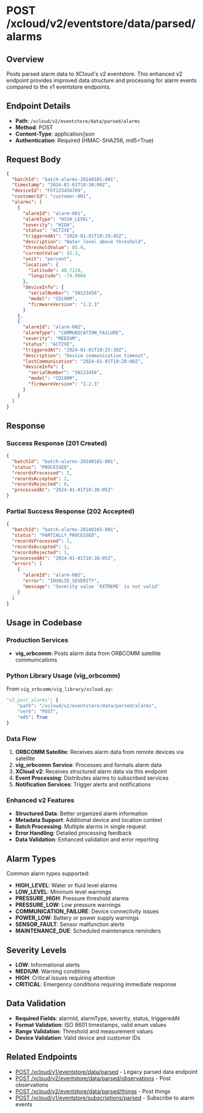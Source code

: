 # POST /xcloud/v2/eventstore/data/parsed/alarms

## Overview
Posts parsed alarm data to XCloud's v2 eventstore. This enhanced v2 endpoint provides improved data structure and processing for alarm events compared to the v1 eventstore endpoints.

## Endpoint Details
- **Path**: `/xcloud/v2/eventstore/data/parsed/alarms`
- **Method**: POST
- **Content-Type**: application/json
- **Authentication**: Required (HMAC-SHA256, md5=True)

## Request Body
```json
{
  "batchId": "batch-alarms-20240101-001",
  "timestamp": "2024-01-01T10:30:00Z",
  "deviceId": "FST123456789",
  "customerId": "customer-001",
  "alarms": [
    {
      "alarmId": "alarm-001",
      "alarmType": "HIGH_LEVEL",
      "severity": "HIGH",
      "status": "ACTIVE",
      "triggeredAt": "2024-01-01T10:29:45Z",
      "description": "Water level above threshold",
      "thresholdValue": 85.0,
      "currentValue": 92.3,
      "unit": "percent",
      "location": {
        "latitude": 40.7128,
        "longitude": -74.0060
      },
      "deviceInfo": {
        "serialNumber": "SN123456",
        "model": "CD100M",
        "firmwareVersion": "1.2.3"
      }
    },
    {
      "alarmId": "alarm-002", 
      "alarmType": "COMMUNICATION_FAILURE",
      "severity": "MEDIUM",
      "status": "ACTIVE",
      "triggeredAt": "2024-01-01T10:25:30Z",
      "description": "Device communication timeout",
      "lastCommunication": "2024-01-01T10:20:00Z",
      "deviceInfo": {
        "serialNumber": "SN123456",
        "model": "CD100M",
        "firmwareVersion": "1.2.3"
      }
    }
  ]
}
```

## Response
### Success Response (201 Created)
```json
{
  "batchId": "batch-alarms-20240101-001",
  "status": "PROCESSED",
  "recordsProcessed": 2,
  "recordsAccepted": 2,
  "recordsRejected": 0,
  "processedAt": "2024-01-01T10:30:05Z"
}
```

### Partial Success Response (202 Accepted)
```json
{
  "batchId": "batch-alarms-20240101-001", 
  "status": "PARTIALLY_PROCESSED",
  "recordsProcessed": 2,
  "recordsAccepted": 1,
  "recordsRejected": 1,
  "processedAt": "2024-01-01T10:30:05Z",
  "errors": [
    {
      "alarmId": "alarm-002",
      "error": "INVALID_SEVERITY",
      "message": "Severity value 'EXTREME' is not valid"
    }
  ]
}
```

## Usage in Codebase

### Production Services
- **vig_orbcomm**: Posts alarm data from ORBCOMM satellite communications

### Python Library Usage (vig_orbcomm)
From `vig_orbcomm/vig_library/xcloud.py`:
```python
"v2_post_alarms": {
    "path": "/xcloud/v2/eventstore/data/parsed/alarms",
    "verb": "POST",
    "md5": True
}
```

### Data Flow
1. **ORBCOMM Satellite**: Receives alarm data from remote devices via satellite
2. **vig_orbcomm Service**: Processes and formats alarm data
3. **XCloud v2**: Receives structured alarm data via this endpoint
4. **Event Processing**: Distributes alarms to subscribed services
5. **Notification Services**: Trigger alerts and notifications

### Enhanced v2 Features
- **Structured Data**: Better organized alarm information
- **Metadata Support**: Additional device and location context
- **Batch Processing**: Multiple alarms in single request
- **Error Handling**: Detailed processing feedback
- **Data Validation**: Enhanced validation and error reporting

## Alarm Types
Common alarm types supported:
- **HIGH_LEVEL**: Water or fluid level alarms
- **LOW_LEVEL**: Minimum level warnings
- **PRESSURE_HIGH**: Pressure threshold alarms
- **PRESSURE_LOW**: Low pressure warnings
- **COMMUNICATION_FAILURE**: Device connectivity issues
- **POWER_LOW**: Battery or power supply warnings
- **SENSOR_FAULT**: Sensor malfunction alerts
- **MAINTENANCE_DUE**: Scheduled maintenance reminders

## Severity Levels
- **LOW**: Informational alerts
- **MEDIUM**: Warning conditions
- **HIGH**: Critical issues requiring attention
- **CRITICAL**: Emergency conditions requiring immediate response

## Data Validation
- **Required Fields**: alarmId, alarmType, severity, status, triggeredAt
- **Format Validation**: ISO 8601 timestamps, valid enum values
- **Range Validation**: Threshold and measurement values
- **Device Validation**: Valid device and customer IDs

## Related Endpoints
- [POST /xcloud/v1/eventstore/data/parsed](v1-eventstore-data-parsed-post.md) - Legacy parsed data endpoint
- [POST /xcloud/v2/eventstore/data/parsed/observations](v2-eventstore-data-parsed-observations-post.md) - Post observations
- [POST /xcloud/v2/eventstore/data/parsed/things](v2-eventstore-data-parsed-things-post.md) - Post things
- [POST /xcloud/v1/eventstore/subscriptions/parsed](v1-eventstore-subscriptions-parsed-post.md) - Subscribe to alarm events